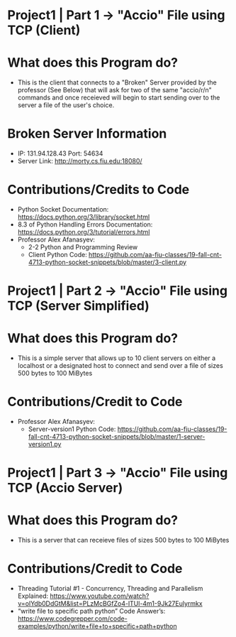 # Project1 | Part 1 -> "Accio" File using TCP (Client)

# What does this Program do?
- This is the client that connects to a "Broken" Server provided by the professor (See Below) that will ask for 
two of the same "accio/r/n" commands and once receieved will begin to start sending over to the server a file of 
the user's choice. 

# Broken Server Information
- IP: 131.94.128.43 Port: 54634
- Server Link: http://morty.cs.fiu.edu:18080/

# Contributions/Credits to Code
- Python Socket Documentation:  https://docs.python.org/3/library/socket.html
- 8.3 of Python Handling Errors Documentation: https://docs.python.org/3/tutorial/errors.html
- Professor Alex Afanasyev:
    -  2-2 Python and Programming Review
    -  Client Python Code: https://github.com/aa-fiu-classes/19-fall-cnt-4713-python-socket-snippets/blob/master/3-client.py

# Project1 | Part 2 -> "Accio" File using TCP (Server Simplified)

   # What does this Program do?
   - This is a simple server that allows up to 10 client servers on either a localhost or a designated host to connect and send over a 
     file of sizes 500 bytes to  100 MiBytes

   # Contributions/Credit to Code
   -  Professor Alex Afanasyev: 
        - Server-version1 Python Code: https://github.com/aa-fiu-classes/19-fall-cnt-4713-python-socket-snippets/blob/master/1-server-version1.py

# Project1 | Part 3 -> "Accio" File using TCP (Accio Server)

   # What does this Program do?
   - This is a server that can receieve files of sizes 500 bytes to 100 MiBytes


   # Contributions/Credit to Code
   - Threading Tutorial #1 - Concurrency, Threading and Parallelism Explained: https://www.youtube.com/watch?v=olYdb0DdGtM&list=PLzMcBGfZo4-lTUl-4m1-9Jk27Eulyrmkx
   - “write file to specific path python” Code Answer’s: https://www.codegrepper.com/code-examples/python/write+file+to+specific+path+python

